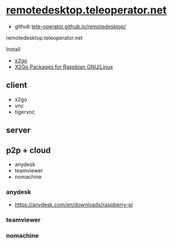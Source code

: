 # [remotedesktop.teleoperator.net](https://remotedesktop.teleoperator.net)

+ github [tele-operator.github.io/remotedesktop/](https://tele-operator.github.io/remotedesktop/)


remotedesktop.teleoperator.net

Install
+ [x2go](x2go.md)
+ [X2Go Packages for Raspbian GNU/Linux](x2go-rpi-raspbian.md)


## client
+ x2go
+ vnc
+ tigervnc




## server




## p2p + cloud
+ anydesk
+ teamviewer
+ nomachine


### anydesk
+ https://anydesk.com/en/downloads/raspberry-pi

### teamviewer


### nomachine
